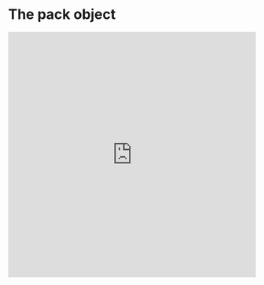 # The pack object

<iframe width="100%" height="500" src="https://www.youtube.com/embed/IUI6F5zVaAM?ab_channel=Astria_AI" title="How to fine tune explainer" frameborder="0" allow="accelerometer; autoplay; clipboard-write; encrypted-media; gyroscope; picture-in-picture" allowfullscreen />

A pack is a collection of prompts. A pack also contains the configuration for fine-tuning such as using LoRA/FaceID/Checkpoint, base model and preset.

:::info
The [headshot-starter](https://github.com/astriaai/headshots-starter?tab=readme-ov-file#incoming-changes) open-source project now supports packs.
:::

## Advantages
1. Test new prompts, ideas and themes on a bulk of models quickly to assure consistent high-quality results.
1. Move fast from the creative process of creating prompts to the deployment of new themes in production.
2. Avoid mismatch between hard-coded JSONs and the actual prompts.
3. Decouple the creative process from your code and avoid mirroring inference API details in your codebase.
3. Run user tests in production for new prompts and quickly iterate.
4. Aggregate likes for prompts to improve the quality of the generated images and tighten the feedback loop. 
5. Sort packs by aggregated likes to present the best packs to the user.

## Example user flow
1. `GET /packs` Display a list of packs to the user. See [docs](/docs/api/pack/list/)
2. User selects a pack, a class name (man/woman) and training images
3. Call `POST /p/:id/tunes` with title, (training) images, and class name -  to create a new fine-tune model using a pack. See [docs](/docs/api/pack/tunes/create/)
4. `GET /tunes/:id/prompts` to get a list of prompts and their status
5. `POST /prompts/:id/likes` to send feedback to the API. See [docs](/docs/api/like/create/)
6. Sort prompts by likes
7. Present packs sorted by aggregated likes

## Getting started
1. Click your email in the header to access [my packs](https://www.astria.ai/packs), and create your first pack. ![create_pack.png](create_pack.png)
2. Assign prompts to the pack from the [prompts tab](https://www.astria.ai/prompts).![assign_prompts.png](assign_prompts.png)
3. Once a pack is assigned a new tag shows next to the prompt indicating that it is assigned to the pack. 
